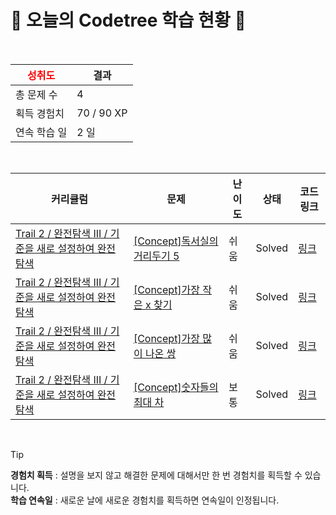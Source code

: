 # 🌲 오늘의 Codetree 학습 현황 🌲

<br />

| <span style="color:red;display:block;text-align:center;"> **성취도**</span> | 결과 |
|---|---|
| 총 문제 수 | 4 |
| 획득 경험치 | 70 / 90 XP |
| 연속 학습 일 | 2 일 |

<br />

|커리큘럼|문제|난이도|상태|코드 링크|
|---|---|---|---|---|
|[Trail 2 / 완전탐색 III / 기준을 새로 설정하여 완전탐색](https://https://en.codetree.ai/trail-info/novice-mid/)|[[Concept]독서실의 거리두기 5](https://https://en.codetree.ai/trails/complete/curated-cards/intro-study-cafe-keeping-distance-5/)|쉬움|Solved|[링크](https://github.com/DSRN0000/codetree-TILs/blob/main/250107/%EB%8F%85%EC%84%9C%EC%8B%A4%EC%9D%98%20%EA%B1%B0%EB%A6%AC%EB%91%90%EA%B8%B0%205/study-cafe-keeping-distance-5.java)|
|[Trail 2 / 완전탐색 III / 기준을 새로 설정하여 완전탐색](https://https://en.codetree.ai/trail-info/novice-mid/)|[[Concept]가장 작은 x 찾기](https://https://en.codetree.ai/trails/complete/curated-cards/intro-find-smallest-x/)|쉬움|Solved|[링크](https://github.com/DSRN0000/codetree-TILs/blob/main/250107/%EA%B0%80%EC%9E%A5%20%EC%9E%91%EC%9D%80%20x%20%EC%B0%BE%EA%B8%B0/find-smallest-x.java)|
|[Trail 2 / 완전탐색 III / 기준을 새로 설정하여 완전탐색](https://https://en.codetree.ai/trail-info/novice-mid/)|[[Concept]가장 많이 나온 쌍](https://https://en.codetree.ai/trails/complete/curated-cards/intro-the-most-frequent-pair/)|쉬움|Solved|[링크](https://github.com/DSRN0000/codetree-TILs/blob/main/250107/%EA%B0%80%EC%9E%A5%20%EB%A7%8E%EC%9D%B4%20%EB%82%98%EC%98%A8%20%EC%8C%8D/the-most-frequent-pair.java)|
|[Trail 2 / 완전탐색 III / 기준을 새로 설정하여 완전탐색](https://https://en.codetree.ai/trail-info/novice-mid/)|[[Concept]숫자들의 최대 차](https://https://en.codetree.ai/trails/complete/curated-cards/intro-maximum-difference-in-numbers/)|보통|Solved|[링크](https://github.com/DSRN0000/codetree-TILs/blob/main/250107/%EC%88%AB%EC%9E%90%EB%93%A4%EC%9D%98%20%EC%B5%9C%EB%8C%80%20%EC%B0%A8/maximum-difference-in-numbers.java)|


<br />

> [!TIP]
> **경험치 획득** : 설명을 보지 않고 해결한 문제에 대해서만 한 번 경험치를 획득할 수 있습니다.  
> **학습 연속일** : 새로운 날에 새로운 경험치를 획득하면 연속일이 인정됩니다.

